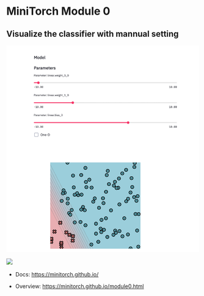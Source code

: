 # MiniTorch Module 0

## Visualize the classifier with mannual setting

![Visualization](./manual_classifier.png)

<img src="https://minitorch.github.io/_images/match.png" width="100px">

* Docs: https://minitorch.github.io/

* Overview: https://minitorch.github.io/module0.html
